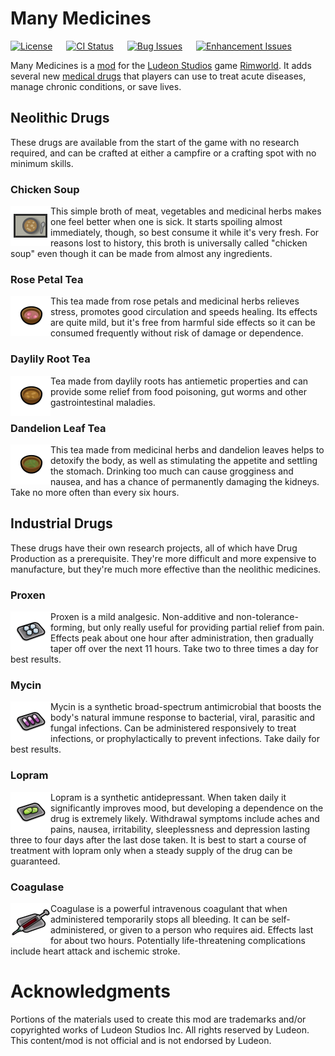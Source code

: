 # Many Medicines

[![License](https://img.shields.io/github/license/CaptainArbitrary/ManyMedicines?style=for-the-badge)](LICENSE)
&emsp;
[![CI Status](https://img.shields.io/github/actions/workflow/status/CaptainArbitrary/ManyMedicines/ci.yml?style=for-the-badge&label=CI)](https://github.com/CaptainArbitrary/ManyMedicines/actions/workflows/ci.yml)
&emsp;
[![Bug Issues](https://img.shields.io/github/issues/CaptainArbitrary/ManyMedicines/bug?style=for-the-badge)](https://github.com/CaptainArbitrary/ManyMedicines/labels/bug)
&emsp;
[![Enhancement Issues](https://img.shields.io/github/issues/CaptainArbitrary/ManyMedicines/enhancement?style=for-the-badge)](https://github.com/CaptainArbitrary/ManyMedicines/labels/enhancement)

Many Medicines is a [mod](https://rimworldwiki.com/wiki/Mods) for the [Ludeon Studios](https://ludeon.com/) game [Rimworld](https://rimworldgame.com/). It adds several new [medical drugs](https://rimworldwiki.com/wiki/Medical_drugs) that players can use to treat acute diseases, manage chronic conditions, or save lives.

## Neolithic Drugs

These drugs are available from the start of the game with no research required, and can be crafted at either a campfire or a crafting spot with no minimum skills.

### Chicken Soup

<img alt="Chicken Soup" src="Common/Textures/Things/Item/Drug/MMeds_ChickenSoup/MMeds_ChickenSoup_a.png" align="left" width="64">

This simple broth of meat, vegetables and medicinal herbs makes one feel better when one is sick. It starts spoiling almost immediately, though, so best consume it while it's very fresh. For reasons lost to history, this broth is universally called "chicken soup" even though it can be made from almost any ingredients.

### Rose Petal Tea

<img alt="Rose Petal Tea" src="Common/Textures/Things/Item/Drug/MMeds_RosePetalTea.png" align="left" width="64">

This tea made from rose petals and medicinal herbs relieves stress, promotes good circulation and speeds healing. Its effects are quite mild, but it's free from harmful side effects so it can be consumed frequently without risk of damage or dependence.

### Daylily Root Tea

<img alt="Daylily Root Tea" src="Common/Textures/Things/Item/Drug/MMeds_DaylilyRootTea.png" align="left" width="64">

Tea made from daylily roots has antiemetic properties and can provide some relief from food poisoning, gut worms and other gastrointestinal maladies.

### Dandelion Leaf Tea

<img alt="Dandelion Leaf Tea" src="Common/Textures/Things/Item/Drug/MMeds_DandelionLeafTea.png" align="left" width="64">

This tea made from medicinal herbs and dandelion leaves helps to detoxify the body, as well as stimulating the appetite and settling the stomach. Drinking too much can cause grogginess and nausea, and has a chance of permanently damaging the kidneys. Take no more often than every six hours.

## Industrial Drugs

These drugs have their own research projects, all of which have Drug Production as a prerequisite. They're more difficult and more expensive to manufacture, but they're much more effective than the neolithic medicines.

### Proxen

<img alt="Proxen" src="Common/Textures/Things/Item/Drug/MMeds_Proxen/MMeds_Proxen_b.png" align="left" width="64">

Proxen is a mild analgesic. Non-additive and non-tolerance-forming, but only really useful for providing partial relief from pain. Effects peak about one hour after administration, then gradually taper off over the next 11 hours. Take two to three times a day for best results.

### Mycin

<img alt="Mycin" src="Common/Textures/Things/Item/Drug/MMeds_Mycin/MMeds_Mycin_b.png" align="left" width="64">

Mycin is a synthetic broad-spectrum antimicrobial that boosts the body's natural immune response to bacterial, viral, parasitic and fungal infections. Can be administered responsively to treat infections, or prophylactically to prevent infections. Take daily for best results.

### Lopram

<img alt="Lopram" src="Common/Textures/Things/Item/Drug/MMeds_Lopram/MMeds_Lopram_b.png"  align="left" width="64">

Lopram is a synthetic antidepressant. When taken daily it significantly improves mood, but developing a dependence on the drug is extremely likely. Withdrawal symptoms include aches and pains, nausea, irritability, sleeplessness and depression lasting three to four days after the last dose taken. It is best to start a course of treatment with lopram only when a steady supply of the drug can be guaranteed.

### Coagulase

<img alt="Coagulase" src="Common/Textures/Things/Item/Drug/MMeds_Coagulase.png" align="left" width="64">

Coagulase is a powerful intravenous coagulant that when administered temporarily stops all bleeding. It can be self-administered, or given to a person who requires aid. Effects last for about two hours. Potentially life-threatening complications include heart attack and ischemic stroke.

# Acknowledgments

Portions of the materials used to create this mod are trademarks and/or copyrighted works of Ludeon Studios Inc. All rights reserved by Ludeon. This content/mod is not official and is not endorsed by Ludeon.

